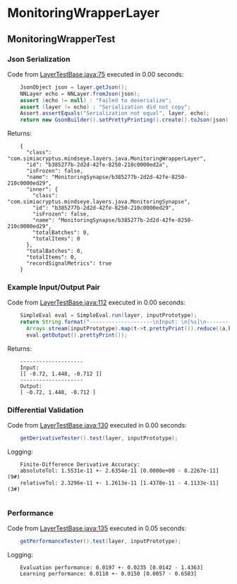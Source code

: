 # MonitoringWrapperLayer
## MonitoringWrapperTest
### Json Serialization
Code from [LayerTestBase.java:75](../../../../../../../../MindsEye/src/test/java/com/simiacryptus/mindseye/layers/LayerTestBase.java#L75) executed in 0.00 seconds: 
```java
    JsonObject json = layer.getJson();
    NNLayer echo = NNLayer.fromJson(json);
    assert (echo != null) : "Failed to deserialize";
    assert (layer != echo) : "Serialization did not copy";
    Assert.assertEquals("Serialization not equal", layer, echo);
    return new GsonBuilder().setPrettyPrinting().create().toJson(json);
```

Returns: 

```
    {
      "class": "com.simiacryptus.mindseye.layers.java.MonitoringWrapperLayer",
      "id": "b385277b-2d2d-42fe-8250-210c0000ed2a",
      "isFrozen": false,
      "name": "MonitoringSynapse/b385277b-2d2d-42fe-8250-210c0000ed29",
      "inner": {
        "class": "com.simiacryptus.mindseye.layers.java.MonitoringSynapse",
        "id": "b385277b-2d2d-42fe-8250-210c0000ed29",
        "isFrozen": false,
        "name": "MonitoringSynapse/b385277b-2d2d-42fe-8250-210c0000ed29",
        "totalBatches": 0,
        "totalItems": 0
      },
      "totalBatches": 0,
      "totalItems": 0,
      "recordSignalMetrics": true
    }
```



### Example Input/Output Pair
Code from [LayerTestBase.java:112](../../../../../../../../MindsEye/src/test/java/com/simiacryptus/mindseye/layers/LayerTestBase.java#L112) executed in 0.00 seconds: 
```java
    SimpleEval eval = SimpleEval.run(layer, inputPrototype);
    return String.format("--------------------\nInput: \n[%s]\n--------------------\nOutput: \n%s",
      Arrays.stream(inputPrototype).map(t->t.prettyPrint()).reduce((a,b)->a+",\n"+b).get(),
      eval.getOutput().prettyPrint());
```

Returns: 

```
    --------------------
    Input: 
    [[ -0.72, 1.448, -0.712 ]]
    --------------------
    Output: 
    [ -0.72, 1.448, -0.712 ]
```



### Differential Validation
Code from [LayerTestBase.java:130](../../../../../../../../MindsEye/src/test/java/com/simiacryptus/mindseye/layers/LayerTestBase.java#L130) executed in 0.00 seconds: 
```java
    getDerivativeTester().test(layer, inputPrototype);
```
Logging: 
```
    Finite-Difference Derivative Accuracy:
    absoluteTol: 1.5531e-11 +- 2.6354e-11 [0.0000e+00 - 8.2267e-11] (9#)
    relativeTol: 2.3296e-11 +- 1.2613e-11 [1.4378e-11 - 4.1133e-11] (3#)
    
```

### Performance
Code from [LayerTestBase.java:135](../../../../../../../../MindsEye/src/test/java/com/simiacryptus/mindseye/layers/LayerTestBase.java#L135) executed in 0.05 seconds: 
```java
    getPerformanceTester().test(layer, inputPrototype);
```
Logging: 
```
    Evaluation performance: 0.0197 +- 0.0235 [0.0142 - 1.4363]
    Learning performance: 0.0110 +- 0.0150 [0.0057 - 0.6583]
    
```

